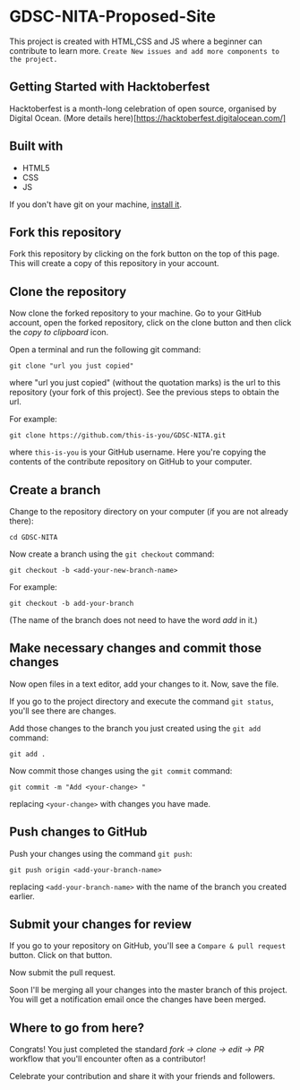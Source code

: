 # GDSC-NITA-Proposed-Site

This project is created with HTML,CSS and JS where a beginner can contribute to learn more.
`Create New issues and add more components to the project.`

## Getting Started with Hacktoberfest

Hacktoberfest is a month-long celebration of open source, organised by Digital Ocean. (More details here)[https://hacktoberfest.digitalocean.com/]

## Built with

* HTML5
* CSS 
* JS


If you don't have git on your machine, [install it]( https://help.github.com/articles/set-up-git/).

## Fork this repository

Fork this repository by clicking on the fork button on the top of this page.
This will create a copy of this repository in your account.

## Clone the repository

Now clone the forked repository to your machine. Go to your GitHub account, open the forked repository, click on the clone button and then click the *copy to clipboard* icon.

Open a terminal and run the following git command:

```
git clone "url you just copied"
```
where "url you just copied" (without the quotation marks) is the url to this repository (your fork of this project). See the previous steps to obtain the url.

For example:
```
git clone https://github.com/this-is-you/GDSC-NITA.git
```
where `this-is-you` is your GitHub username. Here you're copying the contents of the contribute repository on GitHub to your computer.

## Create a branch

Change to the repository directory on your computer (if you are not already there):

```
cd GDSC-NITA
```
Now create a branch using the `git checkout` command:
```
git checkout -b <add-your-new-branch-name>
```

For example:
```
git checkout -b add-your-branch
```
(The name of the branch does not need to have the word *add* in it.)

## Make necessary changes and commit those changes

Now open files in a text editor, add your changes to it. Now, save the file.


If you go to the project directory and execute the command `git status`, you'll see there are changes.


Add those changes to the branch you just created using the `git add` command:

```
git add .
```

Now commit those changes using the `git commit` command:
```
git commit -m "Add <your-change> "
```
replacing `<your-change>` with changes you have made.

## Push changes to GitHub

Push your changes using the command `git push`:
```
git push origin <add-your-branch-name>
```
replacing `<add-your-branch-name>` with the name of the branch you created earlier.

## Submit your changes for review

If you go to your repository on GitHub, you'll see a  `Compare & pull request` button. Click on that button.

Now submit the pull request.

Soon I'll be merging all your changes into the master branch of this project. You will get a notification email once the changes have been merged.

## Where to go from here?

Congrats!  You just completed the standard _fork -> clone -> edit -> PR_ workflow that you'll encounter often as a contributor!

Celebrate your contribution and share it with your friends and followers.

